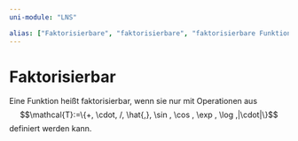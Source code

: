 ```yaml
---
uni-module: "LNS"

alias: ["Faktorisierbare", "faktorisierbare", "faktorisierbare Funktion", "faktorisierbare Funktionen"]
---
```


# Faktorisierbar

Eine Funktion heißt faktorisierbar, wenn sie nur mit Operationen aus
$$\mathcal{T}:=\{+, \cdot, /, \hat{,}, \sin , \cos , \exp , \log ,|\cdot|\}$$
definiert werden kann.
